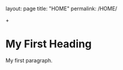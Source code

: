 layout: page
title: "HOME"
permalink: /HOME/

+<html>
<body>

<h1>My First Heading</h1>
<p>My first paragraph.</p>

</body>
</html> 
